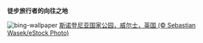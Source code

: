 
**徒步旅行者的向往之地**

![bing-wallpaper](https://www.bing.com/th?id=OHR.SnowdoniaNational_ZH-CN7415540950_1920x1080.jpg)
[斯诺登尼亚国家公园，威尔士，英国 (© Sebastian Wasek/eStock Photo)](https://www.bing.com/search?q=%E6%96%AF%E8%AF%BA%E7%99%BB%E5%B0%BC%E4%BA%9A%E5%9B%BD%E5%AE%B6%E5%85%AC%E5%9B%AD&amp;form=hpcapt&amp;mkt=zh-cn)
  